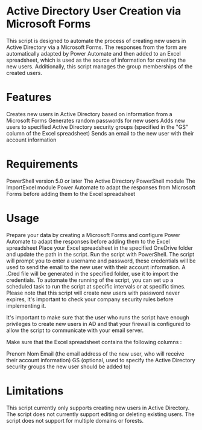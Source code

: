 # Active Directory User Creation via Microsoft Forms

This script is designed to automate the process of creating new users in Active Directory via a Microsoft Forms. The responses from the form are automatically adapted by Power Automate and then added to an Excel spreadsheet, which is used as the source of information for creating the new users. Additionally, this script manages the group memberships of the created users.

# Features

Creates new users in Active Directory based on information from a Microsoft Forms
Generates random passwords for new users
Adds new users to specified Active Directory security groups (specified in the "GS" column of the Excel spreadsheet)
Sends an email to the new user with their account information

# Requirements

PowerShell version 5.0 or later
The Active Directory PowerShell module
The ImportExcel module
Power Automate to adapt the responses from Microsoft Forms before adding them to the Excel spreadsheet

# Usage

Prepare your data by creating a Microsoft Forms and configure Power Automate to adapt the responses before adding them to the Excel spreadsheet
Place your Excel spreadsheet in the specified OneDrive folder and update the path in the script.
Run the script with PowerShell.
The script will prompt you to enter a username and password, these credentials will be used to send the email to the new user with their account information.
A .Cred file will be generated in the specified folder, use it to import the credentials.
To automate the running of the script, you can set up a scheduled task to run the script at specific intervals or at specific times.
Please note that this script will create new users with password never expires, it's important to check your company security rules before implementing it.

It's important to make sure that the user who runs the script have enough privileges to create new users in AD and that your firewall is configured to allow the script to communicate with your email server.

Make sure that the Excel spreadsheet contains the following columns :

Prenom
Nom
Email (the email address of the new user, who will receive their account information)
GS (optional, used to specify the Active Directory security groups the new user should be added to)

# Limitations

This script currently only supports creating new users in Active Directory.
The script does not currently support editing or deleting existing users.
The script does not support for multiple domains or forests.
